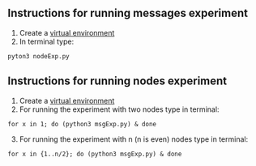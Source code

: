 ## Instructions for running messages experiment
1. Create a [virtual environment](https://docs.python-guide.org/dev/virtualenvs/)
2. In terminal type: 
```
pyton3 nodeExp.py
```

## Instructions for running nodes experiment
1. Create a [virtual environment](https://docs.python-guide.org/dev/virtualenvs/)
2. For running the experiment with two nodes type in terminal: 
```
for x in 1; do (python3 msgExp.py) & done
```
3. For running the experiment with n (n is even) nodes type in terminal: 
```
for x in {1..n/2}; do (python3 msgExp.py) & done
```
